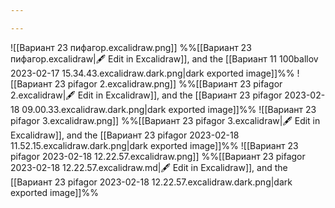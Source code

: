 ```yaml
---

---
```

![[Вариант 23 пифагор.excalidraw.png]]
%%[[Вариант 23 пифагор.excalidraw|🖋 Edit in Excalidraw]], and the [[Вариант 11 100ballov 2023-02-17 15.34.43.excalidraw.dark.png|dark exported image]]%%
![[Вариант 23 pifagor 2.excalidraw.png]]
%%[[Вариант 23 pifagor 2.excalidraw|🖋 Edit in Excalidraw]], and the [[Вариант 23 pifagor 2023-02-18 09.00.33.excalidraw.dark.png|dark exported image]]%%
![[Вариант 23 pifagor 3.excalidraw.png]]
%%[[Вариант 23 pifagor 3.excalidraw|🖋 Edit in Excalidraw]], and the [[Вариант 23 pifagor 2023-02-18 11.52.15.excalidraw.dark.png|dark exported image]]%%
![[Вариант 23 pifagor 2023-02-18 12.22.57.excalidraw.png]]
%%[[Вариант 23 pifagor 2023-02-18 12.22.57.excalidraw.md|🖋 Edit in Excalidraw]], and the [[Вариант 23 pifagor 2023-02-18 12.22.57.excalidraw.dark.png|dark exported image]]%%